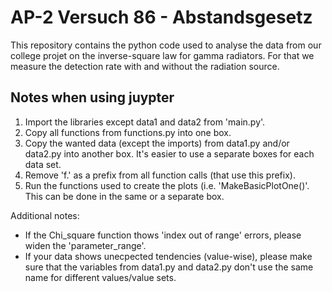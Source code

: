 # AP-2 Versuch 86 - Abstandsgesetz

This repository contains the python code used to analyse the data from our college projet on the inverse-square law for gamma radiators. For that we measure the detection rate with and without the radiation source.

## Notes when using juypter

1) Import the libraries except data1 and data2 from 'main.py'.
2) Copy all functions from functions.py into one box.
3) Copy the wanted data (except the imports) from data1.py and/or data2.py into another box. It's easier to use a separate boxes for each data set.
4) Remove 'f.' as a prefix from all function calls (that use this prefix).
5) Run the functions used to create the plots (i.e. 'MakeBasicPlotOne()'. This can be done in the same or a separate box.

Additional notes:

- If the Chi_square function thows 'index out of range' errors, please widen the 'parameter_range'.
- If your data shows unecpected tendencies (value-wise), please make sure that the variables from data1.py and data2.py don't use the same name for different values/value sets.
